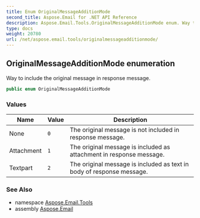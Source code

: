 ```yaml
---
title: Enum OriginalMessageAdditionMode
second_title: Aspose.Email for .NET API Reference
description: Aspose.Email.Tools.OriginalMessageAdditionMode enum. Way to include the original message in response message
type: docs
weight: 20780
url: /net/aspose.email.tools/originalmessageadditionmode/
---
```

## OriginalMessageAdditionMode enumeration

Way to include the original message in response message.

```csharp
public enum OriginalMessageAdditionMode
```

### Values

| Name | Value | Description |
| --- | --- | --- |
| None | `0` | The original message is not included in response message. |
| Attachment | `1` | The original message is included as attachment in response message. |
| Textpart | `2` | The original message is included as text in body of response message. |

### See Also

* namespace [Aspose.Email.Tools](../../aspose.email.tools/)
* assembly [Aspose.Email](../../)


